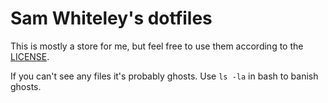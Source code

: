 # Sam Whiteley's dotfiles

This is mostly a store for me, but feel free to use them according to the
[LICENSE](./LICENSE).

If you can't see any files it's probably ghosts. Use `ls -la` in bash to banish
ghosts.
